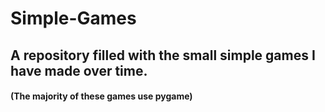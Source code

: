 # Simple-Games
## A repository filled with the small simple games I have made over time.
#### (The majority of these games use pygame)
